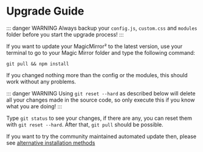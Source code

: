 # Upgrade Guide

::: danger WARNING
Always backup your `config.js`, `custom.css` and `modules` folder before you start the upgrade process!
:::

If you want to update your MagicMirror² to the latest version, use your terminal to go to your Magic Mirror folder and type the following command:
```
git pull && npm install
```

If you changed nothing more than the config or the modules, this should work without any problems.

::: danger WARNING
Using `git reset --hard` as described below will delete all your changes made in the source code, so only execute this if you know what you are doing!
:::

Type `git status` to see your changes, if there are any, you can reset them with `git reset --hard`. After that, `git pull` should be possible.

If you want to try the community maintained automated update then, please see [alternative installation methods](installation.html#alternative-installation-methods)
